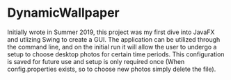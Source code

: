 # DynamicWallpaper
Initially wrote in Summer 2019, this project was my first dive into JavaFX and utlizing Swing to create a GUI. The application can be utilized through the command line, and on the initial run it will allow the user to undergo a setup to choose desktop photos for certain time periods. This configuration is saved for future use and setup is only required once (When config.properties exists, so to choose new photos simply delete the file).
